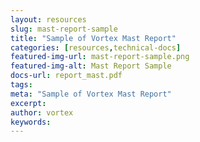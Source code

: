 ```yaml
---
layout: resources
slug: mast-report-sample
title: "Sample of Vortex Mast Report"
categories: [resources,technical-docs]
featured-img-url: mast-report-sample.png
featured-img-alt: Mast Report Sample
docs-url: report_mast.pdf
tags:
meta: "Sample of Vortex Mast Report"
excerpt: 
author: vortex
keywords: 
---
```

